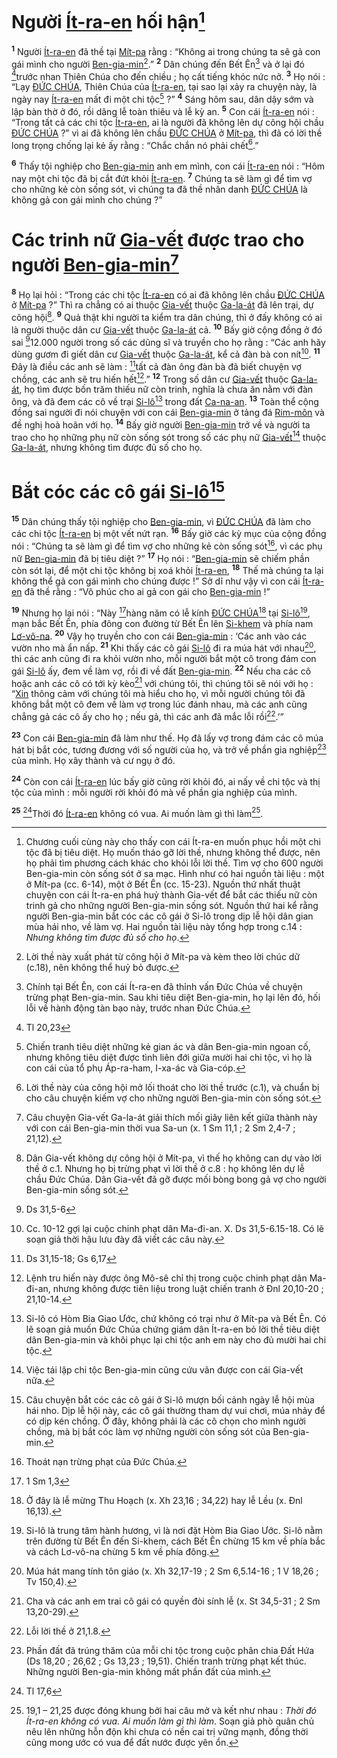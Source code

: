 # Người [Ít-ra-en]() hối hận[^1-1f460399-3327-40a3-b4ae-9200b28f6e59]
<sup><b>1</b></sup> Người [Ít-ra-en]() đã thề tại [Mít-pa]() rằng : “Không ai trong chúng ta sẽ gả con gái mình cho người [Ben-gia-min]()[^2-1f460399-3327-40a3-b4ae-9200b28f6e59].” <sup><b>2</b></sup> Dân chúng đến Bết Ên[^3-1f460399-3327-40a3-b4ae-9200b28f6e59] và ở lại đó [^1@-1f460399-3327-40a3-b4ae-9200b28f6e59]trước nhan Thiên Chúa cho đến chiều ; họ cất tiếng khóc nức nở. <sup><b>3</b></sup> Họ nói : “Lạy [ĐỨC CHÚA](), Thiên Chúa của [Ít-ra-en](), tại sao lại xảy ra chuyện này, là ngày nay [Ít-ra-en]() mất đi một chi tộc[^4-1f460399-3327-40a3-b4ae-9200b28f6e59] ?” <sup><b>4</b></sup> Sáng hôm sau, dân dậy sớm và lập bàn thờ ở đó, rồi dâng lễ toàn thiêu và lễ kỳ an. <sup><b>5</b></sup> Con cái [Ít-ra-en]() nói : “Trong tất cả các chi tộc [Ít-ra-en](), ai là người đã không lên dự công hội chầu [ĐỨC CHÚA]() ?” vì ai đã không lên chầu [ĐỨC CHÚA]() ở [Mít-pa](), thì đã có lời thề long trọng chống lại kẻ ấy rằng : “Chắc chắn nó phải chết[^5-1f460399-3327-40a3-b4ae-9200b28f6e59].”

<sup><b>6</b></sup> Thấy tội nghiệp cho [Ben-gia-min]() anh em mình, con cái [Ít-ra-en]() nói : “Hôm nay một chi tộc đã bị cắt đứt khỏi [Ít-ra-en](). <sup><b>7</b></sup> Chúng ta sẽ làm gì để tìm vợ cho những kẻ còn sống sót, vì chúng ta đã thề nhân danh [ĐỨC CHÚA]() là không gả con gái mình cho chúng ?”

# Các trinh nữ [Gia-vết]() được trao cho người [Ben-gia-min]()[^6-1f460399-3327-40a3-b4ae-9200b28f6e59]
<sup><b>8</b></sup> Họ lại hỏi : “Trong các chi tộc [Ít-ra-en]() có ai đã không lên chầu [ĐỨC CHÚA]() ở [Mít-pa]() ?” Thì ra chẳng có ai thuộc [Gia-vết]() thuộc [Ga-la-át]() đã lên trại, dự công hội[^7-1f460399-3327-40a3-b4ae-9200b28f6e59]. <sup><b>9</b></sup> Quả thật khi người ta kiểm tra dân chúng, thì ở đấy không có ai là người thuộc dân cư [Gia-vết]() thuộc [Ga-la-át]() cả. <sup><b>10</b></sup> Bấy giờ cộng đồng ở đó sai [^2@-1f460399-3327-40a3-b4ae-9200b28f6e59]12.000 người trong số các dũng sĩ và truyền cho họ rằng : “Các anh hãy dùng gươm đi giết dân cư [Gia-vết]() thuộc [Ga-la-át](), kể cả đàn bà con nít[^8-1f460399-3327-40a3-b4ae-9200b28f6e59]. <sup><b>11</b></sup> Đây là điều các anh sẽ làm : [^3@-1f460399-3327-40a3-b4ae-9200b28f6e59]tất cả đàn ông đàn bà đã biết chuyện vợ chồng, các anh sẽ tru hiến hết[^9-1f460399-3327-40a3-b4ae-9200b28f6e59].” <sup><b>12</b></sup> Trong số dân cư [Gia-vết]() thuộc [Ga-la-át](), họ tìm được bốn trăm thiếu nữ còn trinh, nghĩa là chưa ăn nằm với đàn ông, và đã đem các cô về trại [Si-lô]()[^10-1f460399-3327-40a3-b4ae-9200b28f6e59] trong đất [Ca-na-an](). <sup><b>13</b></sup> Toàn thể cộng đồng sai người đi nói chuyện với con cái [Ben-gia-min]() ở tảng đá [Rim-môn]() và đề nghị hoà hoãn với họ. <sup><b>14</b></sup> Bấy giờ người [Ben-gia-min]() trở về và người ta trao cho họ những phụ nữ còn sống sót trong số các phụ nữ [Gia-vết]()[^11-1f460399-3327-40a3-b4ae-9200b28f6e59] thuộc [Ga-la-át](), nhưng không tìm được đủ số cho họ.

# Bắt cóc các cô gái [Si-lô]()[^12-1f460399-3327-40a3-b4ae-9200b28f6e59]
<sup><b>15</b></sup> Dân chúng thấy tội nghiệp cho [Ben-gia-min](), vì [ĐỨC CHÚA]() đã làm cho các chi tộc [Ít-ra-en]() bị một vết nứt rạn. <sup><b>16</b></sup> Bấy giờ các kỳ mục của cộng đồng nói : “Chúng ta sẽ làm gì để tìm vợ cho những kẻ còn sống sót[^13-1f460399-3327-40a3-b4ae-9200b28f6e59], vì các phụ nữ [Ben-gia-min]() đã bị tiêu diệt ?” <sup><b>17</b></sup> Họ nói : “[Ben-gia-min]() sẽ chiếm phần còn sót lại, để một chi tộc không bị xoá khỏi [Ít-ra-en](), <sup><b>18</b></sup> Thế mà chúng ta lại không thể gả con gái mình cho chúng được !” Sở dĩ như vậy vì con cái [Ít-ra-en]() đã thề rằng : “Vô phúc cho ai gả con gái cho [Ben-gia-min]() !”

<sup><b>19</b></sup> Nhưng họ lại nói : “Này [^4@-1f460399-3327-40a3-b4ae-9200b28f6e59]hàng năm có lễ kính [ĐỨC CHÚA]()[^14-1f460399-3327-40a3-b4ae-9200b28f6e59] tại [Si-lô]()[^15-1f460399-3327-40a3-b4ae-9200b28f6e59], mạn bắc Bết Ên, phía đông con đường từ Bết Ên lên [Si-khem]() và phía nam [Lơ-vô-na](). <sup><b>20</b></sup> Vậy họ truyền cho con cái [Ben-gia-min]() : ‘Các anh vào các vườn nho mà ẩn nấp. <sup><b>21</b></sup> Khi thấy các cô gái [Si-lô]() đi ra múa hát với nhau[^16-1f460399-3327-40a3-b4ae-9200b28f6e59], thì các anh cũng đi ra khỏi vườn nho, mỗi người bắt một cô trong đám con gái [Si-lô]() ấy, đem về làm vợ, rồi đi về đất [Ben-gia-min](). <sup><b>22</b></sup> Nếu cha các cô hoặc anh các cô có tới kỳ kèo[^17-1f460399-3327-40a3-b4ae-9200b28f6e59] với chúng tôi, thì chúng tôi sẽ nói với họ : “[Xin]() thông cảm với chúng tôi mà hiểu cho họ, vì mỗi người chúng tôi đã không bắt một cô đem về làm vợ trong lúc đánh nhau, mà các anh cũng chẳng gả các cô ấy cho họ ; nếu gả, thì các anh đã mắc lỗi rồi[^18-1f460399-3327-40a3-b4ae-9200b28f6e59].’”

<sup><b>23</b></sup> Con cái [Ben-gia-min]() đã làm như thế. Họ đã lấy vợ trong đám các cô múa hát bị bắt cóc, tương đương với số người của họ, và trở về phần gia nghiệp[^19-1f460399-3327-40a3-b4ae-9200b28f6e59] của mình. Họ xây thành và cư ngụ ở đó.

<sup><b>24</b></sup> Còn con cái [Ít-ra-en]() lúc bấy giờ cũng rời khỏi đó, ai nấy về chi tộc và thị tộc của mình : mỗi người rời khỏi đó mà về phần gia nghiệp của mình.

<sup><b>25</b></sup> [^5@-1f460399-3327-40a3-b4ae-9200b28f6e59]Thời đó [Ít-ra-en]() không có vua. Ai muốn làm gì thì làm[^20-1f460399-3327-40a3-b4ae-9200b28f6e59].

[^1-1f460399-3327-40a3-b4ae-9200b28f6e59]: Chương cuối cùng này cho thấy con cái Ít-ra-en muốn phục hồi một chi tộc đã bị tiêu diệt. Họ muốn tháo gỡ lời thề, nhưng không thể được, nên họ phải tìm phương cách khác cho khỏi lỗi lời thề. Tìm vợ cho 600 người Ben-gia-min còn sống sót ở sa mạc. Hình như có hai nguồn tài liệu : một ở Mít-pa (cc. 6-14), một ở Bết Ên (cc. 15-23). Nguồn thứ nhất thuật chuyện con cái Ít-ra-en phá huỷ thành Gia-vết để bắt các thiếu nữ còn trinh gả cho những người Ben-gia-min sống sót. Nguồn thứ hai kể rằng người Ben-gia-min bắt cóc các cô gái ở Si-lô trong dịp lễ hội dân gian mùa hái nho, về làm vợ. Hai nguồn tài liệu này tổng hợp trong c.14 : *Nhưng không tìm được đủ số cho họ*.
[^2-1f460399-3327-40a3-b4ae-9200b28f6e59]: Lời thề này xuất phát từ công hội ở Mít-pa và kèm theo lời chúc dữ (c.18), nên không thể huỷ bỏ được.
[^3-1f460399-3327-40a3-b4ae-9200b28f6e59]: Chính tại Bết Ên, con cái Ít-ra-en đã thỉnh vấn Đức Chúa về chuyện trừng phạt Ben-gia-min. Sau khi tiêu diệt Ben-gia-min, họ lại lên đó, hối lỗi về hành động tàn bạo này, trước nhan Đức Chúa.
[^4-1f460399-3327-40a3-b4ae-9200b28f6e59]: Chiến tranh tiêu diệt những kẻ gian ác và dân Ben-gia-min ngoan cố, nhưng không tiêu diệt được tình liên đới giữa mười hai chi tộc, vì họ là con cái của tổ phụ Áp-ra-ham, I-xa-ác và Gia-cóp.
[^5-1f460399-3327-40a3-b4ae-9200b28f6e59]: Lời thề này của công hội mở lối thoát cho lời thề trước (c.1), và chuẩn bị cho câu chuyện kiếm vợ cho những người Ben-gia-min còn sống sót.
[^6-1f460399-3327-40a3-b4ae-9200b28f6e59]: Câu chuyện Gia-vết Ga-la-át giải thích mối giây liên kết giữa thành này với con cái Ben-gia-min thời vua Sa-un (x. 1 Sm 11,1 ; 2 Sm 2,4-7 ; 21,12).
[^7-1f460399-3327-40a3-b4ae-9200b28f6e59]: Dân Gia-vết không dự công hội ở Mít-pa, vì thế họ không can dự vào lời thề ở c.1. Nhưng họ bị trừng phạt vì lời thề ở c.8 : họ không lên dự lễ chầu Đức Chúa. Dân Gia-vết đã gỡ được mối bòng bong gả vợ cho người Ben-gia-min sống sót.
[^8-1f460399-3327-40a3-b4ae-9200b28f6e59]: Cc. 10-12 gợi lại cuộc chinh phạt dân Ma-đi-an. X. Ds 31,5-6.15-18. Có lẽ soạn giả thời hậu lưu đày đã viết các câu này.
[^9-1f460399-3327-40a3-b4ae-9200b28f6e59]: Lệnh tru hiến này được ông Mô-sê chỉ thị trong cuộc chinh phạt dân Ma-đi-an, nhưng không được tiên liệu trong luật chiến tranh ở Đnl 20,10-20 ; 21,10-14.
[^10-1f460399-3327-40a3-b4ae-9200b28f6e59]: Si-lô có Hòm Bia Giao Ước, chứ không có trại như ở Mít-pa và Bết Ên. Có lẽ soạn giả muốn Đức Chúa chứng giám dân Ít-ra-en bỏ lời thề tiêu diệt dân Ben-gia-min và khôi phục lại chi tộc anh em này cho đủ mười hai chi tộc.
[^11-1f460399-3327-40a3-b4ae-9200b28f6e59]: Việc tái lập chi tộc Ben-gia-min cũng cứu vãn được con cái Gia-vết nữa.
[^12-1f460399-3327-40a3-b4ae-9200b28f6e59]: Câu chuyện bắt cóc các cô gái ở Si-lô mượn bối cảnh ngày lễ hội mùa hái nho. Dịp lễ hội này, các cô gái thường tham dự vui chơi, múa nhảy để có dịp kén chồng. Ở đây, không phải là các cô chọn cho mình người chồng, mà bị bắt cóc làm vợ những người còn sống sót của Ben-gia-min.
[^13-1f460399-3327-40a3-b4ae-9200b28f6e59]: Thoát nạn trừng phạt của Đức Chúa.
[^14-1f460399-3327-40a3-b4ae-9200b28f6e59]: Ở đây là lễ mừng Thu Hoạch (x. Xh 23,16 ; 34,22) hay lễ Lều (x. Đnl 16,13).
[^15-1f460399-3327-40a3-b4ae-9200b28f6e59]: Si-lô là trung tâm hành hương, vì là nơi đặt Hòm Bia Giao Ước. Si-lô nằm trên đường từ Bết Ên đến Si-khem, cách Bết Ên chừng 15 km về phía bắc và cách Lơ-vô-na chừng 5 km về phía đông.
[^16-1f460399-3327-40a3-b4ae-9200b28f6e59]: Múa hát mang tính tôn giáo (x. Xh 32,17-19 ; 2 Sm 6,5.14-16 ; 1 V 18,26 ; Tv 150,4).
[^17-1f460399-3327-40a3-b4ae-9200b28f6e59]: Cha và các anh em trai cô gái có quyền đòi sính lễ (x. St 34,5-31 ; 2 Sm 13,20-29).
[^18-1f460399-3327-40a3-b4ae-9200b28f6e59]: Lỗi lời thề ở 21,1.8.
[^19-1f460399-3327-40a3-b4ae-9200b28f6e59]: Phần đất đã trúng thăm của mỗi chi tộc trong cuộc phân chia Đất Hứa (Ds 18,20 ; 26,62 ; Gs 13,23 ; 19,51). Chiến tranh trừng phạt kết thúc. Những người Ben-gia-min không mất phần đất của mình.
[^20-1f460399-3327-40a3-b4ae-9200b28f6e59]: 19,1 – 21,25 được đóng khung bởi hai câu mở và kết như nhau : *Thời đó Ít-ra-en không có vua. Ai muốn làm gì thì làm*. Soạn giả phò quân chủ nêu lên những hỗn độn khi chưa có nền cai trị vững mạnh, đồng thời cũng mong ước có vua để đất nước được yên ổn.
[^1@-1f460399-3327-40a3-b4ae-9200b28f6e59]: Tl 20,23
[^2@-1f460399-3327-40a3-b4ae-9200b28f6e59]: Ds 31,5-6
[^3@-1f460399-3327-40a3-b4ae-9200b28f6e59]: Ds 31,15-18; Gs 6,17
[^4@-1f460399-3327-40a3-b4ae-9200b28f6e59]: 1 Sm 1,3
[^5@-1f460399-3327-40a3-b4ae-9200b28f6e59]: Tl 17,6